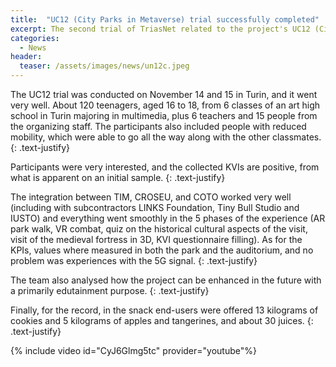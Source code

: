 ```yaml
---
title:  "UC12 (City Parks in Metaverse) trial successfully completed"
excerpt: The second trial of TriasNet related to the project's UC12 (City Parks in Metaverse) has been successfully completed last week.
categories: 
  - News
header:
  teaser: /assets/images/news/un12c.jpeg
---
```


The UC12 trial was conducted on November 14 and 15 in Turin, and it went very well. About 120 teenagers, aged 16 to 18, from 6 classes of an art high school in Turin majoring in multimedia, plus 6 teachers and 15 people from the organizing staff. The participants also included people with reduced mobility, which were able to go all the way along with the other classmates.
{: .text-justify}

Participants were very interested, and the collected KVIs are positive, from what is apparent on an initial sample. 
{: .text-justify}

The integration between TIM, CROSEU, and COTO worked very well (including with subcontractors LINKS Foundation, Tiny Bull Studio and IUSTO) and everything went smoothly in the 5 phases of the experience (AR park walk, VR combat, quiz on the historical cultural aspects of the visit, visit of the medieval fortress in 3D, KVI questionnaire filling). 
As for the KPIs, values where measured in both the park and the auditorium, and no problem was experiences with the 5G signal. 
{: .text-justify}

The team also analysed how the project can be enhanced in the future with a primarily edutainment purpose.
{: .text-justify}

Finally, for the record, in the snack end-users were offered 13 kilograms of cookies and 5 kilograms of apples and tangerines, and about 30 juices. 
{: .text-justify}

{% include video id="CyJ6Glmg5tc" provider="youtube"%}


